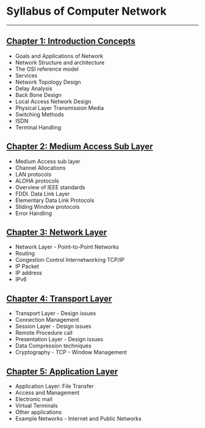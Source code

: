 # Syllabus of Computer Network

---

## [Chapter 1: Introduction Concepts](./Chapter1/Readme.md)
- Goals and Applications of Network
- Network Structure and architecture
- The OSI reference model
- Services
- Network Topology Design
- Delay Analysis
- Back Bone Design
- Local Access Network Design
- Physical Layer Transmission Media
- Switching Methods
- ISDN
- Terminal Handling 

## [Chapter 2: Medium Access Sub Layer](./Chapter2/Readme.md)
- Medium Access sub layer
- Channel Allocations
- LAN protocols 
- ALOHA protocols
- Overview of IEEE standards
- FDDI. Data Link Layer
- Elementary Data Link Protocols
- Sliding Window protocols
- Error Handling

## [Chapter 3: Network Layer](./Chapter3/Readme.md) 
- Network Layer - Point-to-Point Networks
- Routing 
- Congestion Control Internetworking TCP/IP
- IP Packet
- IP address
- IPv6

## [Chapter 4: Transport Layer](./Chapter4/Readme.md)
- Transport Layer - Design issues
- Connection Management
- Session Layer - Design issues
- Remote Procedure call
- Presentation Layer - Design issues
- Data Compression techniques
- Cryptography - TCP - Window Management

## [Chapter 5: Application Layer](./Chapter5/Readme.md)
- Application Layer: File Transfer
- Access and Management
- Electronic mail
- Virtual Terminals
- Other applications
- Example Networks - Internet and Public Networks
